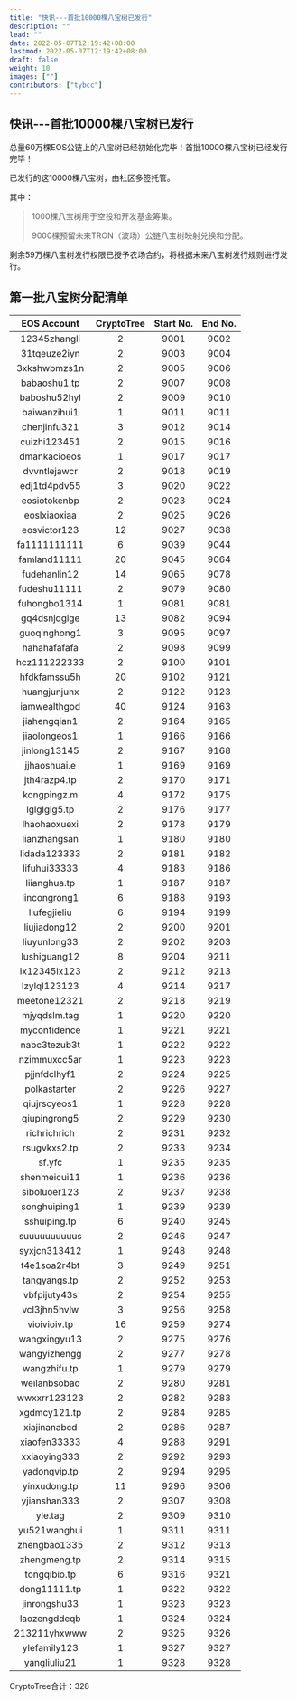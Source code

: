 ```yaml
---
title: "快讯---首批10000棵八宝树已发行"
description: ""
lead: ""
date: 2022-05-07T12:19:42+08:00
lastmod: 2022-05-07T12:19:42+08:00
draft: false
weight: 10
images: [""]
contributors: ["tybcc"]
---
```

## **快讯---首批10000棵八宝树已发行**


总量60万棵EOS公链上的八宝树已经初始化完毕！首批10000棵八宝树已经发行完毕！

已发行的这10000棵八宝树，由社区多签托管。

其中：
> 1000棵八宝树用于空投和开发基金筹集。
> 
> 9000棵预留未来TRON（波场）公链八宝树映射兑换和分配。

剩余59万棵八宝树发行权限已授予农场合约，将根据未来八宝树发行规则进行发行。

## 第一批八宝树分配清单

| EOS Account  | CryptoTree | Start No. | End No. |
| :----------: | :--------: | :-------: | :-----: |
| 12345zhangli |     2      |   9001    |  9002   |
| 31tqeuze2iyn |     2      |   9003    |  9004   |
| 3xkshwbmzs1n |     2      |   9005    |  9006   |
| babaoshu1.tp |     2      |   9007    |  9008   |
| baboshu52hyl |     2      |   9009    |  9010   |
| baiwanzihui1 |     1      |   9011    |  9011   |
| chenjinfu321 |     3      |   9012    |  9014   |
| cuizhi123451 |     2      |   9015    |  9016   |
| dmankacioeos |     1      |   9017    |  9017   |
| dvvntlejawcr |     2      |   9018    |  9019   |
| edj1td4pdv55 |     3      |   9020    |  9022   |
| eosiotokenbp |     2      |   9023    |  9024   |
| eoslxiaoxiaa |     2      |   9025    |  9026   |
| eosvictor123 |     12     |   9027    |  9038   |
| fa1111111111 |     6      |   9039    |  9044   |
| famland11111 |     20     |   9045    |  9064   |
| fudehanlin12 |     14     |   9065    |  9078   |
| fudeshu11111 |     2      |   9079    |  9080   |
| fuhongbo1314 |     1      |   9081    |  9081   |
| gq4dsnjqgige |     13     |   9082    |  9094   |
| guoqinghong1 |     3      |   9095    |  9097   |
| hahahafafafa |     2      |   9098    |  9099   |
| hcz111222333 |     2      |   9100    |  9101   |
| hfdkfamssu5h |     20     |   9102    |  9121   |
| huangjunjunx |     2      |   9122    |  9123   |
| iamwealthgod |     40     |   9124    |  9163   |
| jiahengqian1 |     2      |   9164    |  9165   |
| jiaolongeos1 |     1      |   9166    |  9166   |
| jinlong13145 |     2      |   9167    |  9168   |
| jjhaoshuai.e |     1      |   9169    |  9169   |
| jth4razp4.tp |     2      |   9170    |  9171   |
| kongpingz.m  |     4      |   9172    |  9175   |
| lglglglg5.tp |     2      |   9176    |  9177   |
| lhaohaoxuexi |     2      |   9178    |  9179   |
| lianzhangsan |     1      |   9180    |  9180   |
| lidada123333 |     2      |   9181    |  9182   |
| lifuhui33333 |     4      |   9183    |  9186   |
| liianghua.tp |     1      |   9187    |  9187   |
| lincongrong1 |     6      |   9188    |  9193   |
| liufegjieliu |     6      |   9194    |  9199   |
| liujiadong12 |     2      |   9200    |  9201   |
| liuyunlong33 |     2      |   9202    |  9203   |
| lushiguang12 |     8      |   9204    |  9211   |
| lx12345lx123 |     2      |   9212    |  9213   |
| lzylql123123 |     4      |   9214    |  9217   |
| meetone12321 |     2      |   9218    |  9219   |
| mjyqdslm.tag |     1      |   9220    |  9220   |
| myconfidence |     1      |   9221    |  9221   |
| nabc3tezub3t |     1      |   9222    |  9222   |
| nzimmuxcc5ar |     1      |   9223    |  9223   |
| pjjnfdclhyf1 |     2      |   9224    |  9225   |
| polkastarter |     2      |   9226    |  9227   |
| qiujrscyeos1 |     1      |   9228    |  9228   |
| qiupingrong5 |     2      |   9229    |  9230   |
| richrichrich |     2      |   9231    |  9232   |
| rsugvkxs2.tp |     2      |   9233    |  9234   |
|    sf.yfc    |     1      |   9235    |  9235   |
| shenmeicui11 |     1      |   9236    |  9236   |
| siboluoer123 |     2      |   9237    |  9238   |
| songhuiping1 |     1      |   9239    |  9239   |
| sshuiping.tp |     6      |   9240    |  9245   |
| suuuuuuuuuus |     2      |   9246    |  9247   |
| syxjcn313412 |     1      |   9248    |  9248   |
| t4e1soa2r4bt |     3      |   9249    |  9251   |
| tangyangs.tp |     2      |   9252    |  9253   |
| vbfpijuty43s |     2      |   9254    |  9255   |
| vcl3jhn5hvlw |     3      |   9256    |  9258   |
| vioivioiv.tp |     16     |   9259    |  9274   |
| wangxingyu13 |     2      |   9275    |  9276   |
| wangyizhengg |     2      |   9277    |  9278   |
| wangzhifu.tp |     1      |   9279    |  9279   |
| weilanbsobao |     2      |   9280    |  9281   |
| wwxxrr123123 |     2      |   9282    |  9283   |
| xgdmcy121.tp |     2      |   9284    |  9285   |
| xiajinanabcd |     2      |   9286    |  9287   |
| xiaofen33333 |     4      |   9288    |  9291   |
| xxiaoying333 |     2      |   9292    |  9293   |
| yadongvip.tp |     2      |   9294    |  9295   |
| yinxudong.tp |     11     |   9296    |  9306   |
| yjianshan333 |     2      |   9307    |  9308   |
|   yle.tag    |     2      |   9309    |  9310   |
| yu521wanghui |     1      |   9311    |  9311   |
| zhengbao1335 |     2      |   9312    |  9313   |
| zhengmeng.tp |     2      |   9314    |  9315   |
| tongqibio.tp |     6      |   9316    |  9321   |
| dong11111.tp |     1      |   9322    |  9322   |
| jinrongshu33 |     1      |   9323    |  9323   |
| laozengddeqb |     1      |   9324    |  9324   |
| 213211yhxwww |     2      |   9325    |  9326   |
| ylefamily123 |     1      |   9327    |  9327   |
| yangliuliu21 |     1      |   9328    |  9328   |

CryptoTree合计：328
